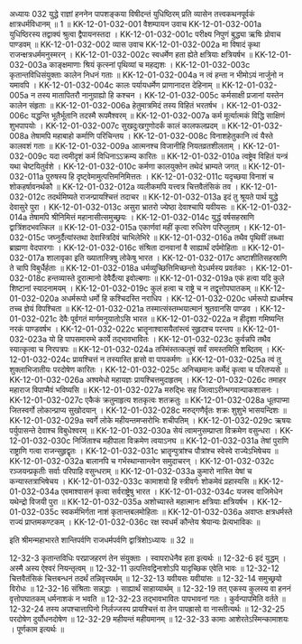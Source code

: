 अध्यायः 032
युद्धे राज्ञां हननेन पापशङ्कया विषीदन्तं युधिष्ठिरम् प्रति व्यासेन तत्त्वकथनपूर्वकं क्षात्रधर्मविधानम् ॥ 1 ॥
KK-12-01-032-001	वैशम्पायन उवाच 
KK-12-01-032-001a	युधिष्ठिरस्य तद्वाक्यं श्रुत्वा द्वैपायनस्तदा ।
KK-12-01-032-001c	परीक्ष्य निपुणं बुद्ध्या ऋषिः प्रोवाच पाण्डवम् ॥
KK-12-01-032-002	व्यास उवाच 
KK-12-01-032-002a	मा विषादं कृथा राजन्क्षत्रधर्ममनुस्मरन् ।
KK-12-01-032-002c	स्वधर्मेण हता ह्येते क्षत्रियाः क्षत्रियर्षभ ॥
KK-12-01-032-003a	काङ्क्षमाणाः श्रियं कृत्स्नां पृथिव्यां च महद्यशः ।
KK-12-01-032-003c	कृतान्तविधिसंयुक्ताः कालेन निधनं गताः ॥
KK-12-01-032-004a	न त्वं हन्ता न भीमोऽयं नार्जुनो न यमावपि ।
KK-12-01-032-004c	कालः पर्यायधर्मेण प्राणानादत्त देहिनाम् ॥
KK-12-01-032-005a	न तस्य मातापितरौ नानुग्राह्यो हि कश्चन ।
KK-12-01-032-005c	कर्मसाक्षी प्रजानां यस्तेन कालेन संहृताः ॥
KK-12-01-032-006a	हेतुमात्रमिदं तस्य विहितं भरतर्षभ ।
KK-12-01-032-006c	यद्धन्ति भूतैर्भूतानि तदस्मै रूपमैश्वरम् ॥
KK-12-01-032-007a	कर्म मूर्त्यात्मकं विद्धि साक्षिणं शुभपापयोः ।
KK-12-01-032-007c	सुखदुःखगुणोदर्कं कालं कालफलप्रदम् ॥
KK-12-01-032-008a	तेषामपि महाबाहो कर्माणि परिचिन्तय ।
KK-12-01-032-008c	विनाशहेतुकानि त्वं यैस्ते कालवशं गताः ॥
KK-12-01-032-009a	आत्मनश्च विजानीहि नियतव्रतशीलताम् ।
KK-12-01-032-009c	यदा त्वमीदृशं कर्म विधिनाऽऽक्रम्य कारितः ॥
KK-12-01-032-010a	त्वष्ट्रेव विहितं यन्त्रं यथा चेष्टयितुर्वशे ।
KK-12-01-032-010c	कर्मणा कालयुक्तेन तथेदं भ्राम्यते जगत् ॥
KK-12-01-032-011a	पुरुषस्य हि दृष्ट्वेमामुत्पत्तिमनिमित्ततः ।
KK-12-01-032-011c	यदृच्छया विनाशं च शोकहर्षावनर्थकौ ॥
KK-12-01-032-012a	व्यलीकमपि यत्त्वत्र चित्तवैतंसिकं तव ।
KK-12-01-032-012c	तदर्थमिष्यते राजन्प्रायश्चित्तं तदाचर ॥
KK-12-01-032-013a	इदं तु श्रूयते पार्थ युद्धे देवासुरे पुरा ।
KK-12-01-032-013c	असुरा भ्रातरो ज्येष्ठा देवाश्चापि यवीयसः ॥
KK-12-01-032-014a	तेषामपि श्रीनिमित्तं महानासीत्समुच्छ्रयः ।
KK-12-01-032-014c	युद्धं वर्षसहस्राणि द्वात्रिंशदभवत्किल ॥
KK-12-01-032-015a	एकार्णवां महीं कृत्वा रुधिरेण परिप्लुताम् ।
KK-12-01-032-015c	जघ्नुर्दैत्यांस्तथा देवास्त्रिदिवं चाभिलेभिरे ॥
KK-12-01-032-016a	तथैव पृथिवीं लब्ध्वा ब्राह्मणा वेदपारगाः ।
KK-12-01-032-016c	संश्रिता दानवानां वै साह्यार्थं दर्पमोहिताः ॥
KK-12-01-032-017a	शालावृका इति ख्यातास्त्रिषु लोकेषु भारत ।
KK-12-01-032-017c	अष्टाशीतिसहस्राणि ते चापि विबुर्धैर्हताः ॥
KK-12-01-032-018a	धर्मव्युच्छित्तिमिच्छन्तो येऽधर्मस्य प्रवर्तकाः ।
KK-12-01-032-018c	हन्तव्यास्ते दुरात्मानो देवैर्दैत्या इवोल्बणाः ॥
KK-12-01-032-019a	एकं हत्वा यदि कुले शिष्टानां स्यादनामयम् ।
KK-12-01-032-019c	कुलं हत्वा च राष्ट्रे च न तद्वृत्तोपघातकम् ॥
KK-12-01-032-020a	अधर्मरूपो धर्मो हि कश्चिदस्ति नराधिप ।
KK-12-01-032-020c	धर्मरूपो ह्यधर्मश्च तच्च ज्ञेयं विपश्चिता ॥
KK-12-01-032-021a	तस्मात्संस्तम्भयात्मानं श्रुतवानसि पाण्डव ।
KK-12-01-032-021c	देवैः पूर्वगतं मार्गमनुयातोऽसि भारत ॥
KK-12-01-032-022a	न हीदृशा गमिष्यन्ति नरकं पाण्डवर्षभ ।
KK-12-01-032-022c	भ्रातॄनाश्वासयैतांस्त्वं सुहृदश्च परन्तप ॥
KK-12-01-032-023a	यो हि पापसमारम्भे कार्ये तद्भावभावितः ।
KK-12-01-032-023c	कुर्वन्नपि तथैव स्यात्कृत्वा च निरपत्रपः ॥
KK-12-01-032-024a	तस्मिंस्तत्कलुषं सर्वं समस्तमिति शब्दितम् ।
KK-12-01-032-024c	प्रायश्चित्तं न तस्यास्ति ह्रासो वा पापकर्मणः ॥
KK-12-01-032-025a	त्वं तु शुक्लाभिजातीयः परदोषेण कारितः ।
KK-12-01-032-025c	अनिच्छमानः कर्मेदं कृत्वा च परितप्यसे ॥
KK-12-01-032-026a	अश्वमेधो महायज्ञः प्रायश्चित्तमुदाहृतम् ।
KK-12-01-032-026c	तमाहर महाराज विपाप्मैवं भविष्यसि ॥
KK-12-01-032-027a	मरुद्भिः सह जित्वाऽरीन्भगवान्पाकशासनः ।
KK-12-01-032-027c	एकैकं क्रतुमाहृत्य शतकृत्वः शतक्रतुः ॥
KK-12-01-032-028a	धूतपाप्मा जितस्वर्गो लोकान्प्राप्य सुखोदयान् ।
KK-12-01-032-028c	मरुद्गणैर्वृतः शक्रः शुशुभे भासयन्दिशः ॥
KK-12-01-032-029a	स्वर्गे लोके महीयन्तमप्सरोभिः शचीपतिम् ।
KK-12-01-032-029c	ऋषयः पर्युपासन्ते देवाश्च विबुधेश्वरम् ॥
KK-12-01-032-030a	सेयं त्वामनुसम्प्राप्ता विक्रमेण वसुन्धरा ।
KK-12-01-032-030c	निर्जिताश्च महीपाला विक्रमेण त्वयाऽनघ ॥
KK-12-01-032-031a	तेषां पुराणि राष्ट्राणि गत्वा राजन्सुहृद्वृतः ।
KK-12-01-032-031c	भ्रातॄन्पुत्रांश्च पौत्रांश्च स्वेस्वे राज्येऽभिषेचय ॥
KK-12-01-032-032a	बालानपि च गर्भस्थान्सान्त्वेन समुदाचरन् ।
KK-12-01-032-032c	रञ्जयन्प्रकृतीः सर्वाः परिपाहि वसुन्धराम् ॥
KK-12-01-032-033a	कुमारो नास्ति येषां च कन्यास्तत्राभिषेचय ।
KK-12-01-032-033c	कामाशयो हि स्त्रीवर्गः शोकमेवं प्रहास्यसि ॥
KK-12-01-032-034a	एवमाश्वासनं कृत्वा सर्वराष्ट्रेषु भारत ।
KK-12-01-032-034c	यजस्व वाजिमेधेन यथेन्द्रो विजयी पुरा ॥
KK-12-01-032-035a	अशोच्यास्ते महात्मानः क्षत्रियाः क्षत्रियर्षभ ।
KK-12-01-032-035c	स्वकर्मभिर्गता नाशं कृतान्तबलमोहिताः ॥
KK-12-01-032-036a	अवाप्तः क्षत्रधर्मस्ते राज्यं प्राप्तमकण्टकम् ।
KK-12-01-032-036c	रक्ष स्वधर्मं कौन्तेय श्रेयान्यः प्रेत्यभाविकः ॥ 

इति श्रीमन्महाभारते शान्तिपर्वणि राजधर्मपर्वणि द्वात्रिंशोऽध्यायः ॥ 32 ॥

12-32-3 कृतान्तविधिः परप्राजहरणं तेन संयुक्ताः । स्वापराधेनैव हता इत्यर्थः ॥ 12-32-6 इदं युद्धम् । अस्मै अस्य ऐश्वरं नियन्तृत्वम् ॥ 12-32-11 उत्पत्तिवद्विनाशोऽपि यादृच्छिक एवेति भावः ॥ 12-32-12 चित्तवैतंसिकं चित्तबन्धनं तदर्थं तन्निवृत्त्यर्थम् ॥ 12-32-13 यवीयसः यवीयांसः ॥ 12-32-14 समुच्छ्रयो विरोधः ॥ 12-32-16 संश्रिताः सन्नद्धाः । साह्यार्थं साहाय्यार्थम् ॥ 12-32-19 तत् एकस्य कुलस्य वा हननं वृत्तोपघातकम् धर्मनाशकं न भवति ॥ 12-32-23 तद्भावभावितः पापभावनां गतः । कुर्वन्पापमिति वर्तते ॥ 12-32-24 तस्य अपश्चात्तापिनो निर्लज्जस्य प्रायश्चित्तं वा तेन पापह्रासो वा नास्तीत्यर्थः ॥ 12-32-25 परदोषेण दुर्योधनदोषेण ॥ 12-32-29 महीयन्तं महीयमानम् ॥ 12-32-33 कामाः आशेरतेऽस्मिन्कामाशयः । पूर्णकाम इत्यर्थः ॥
